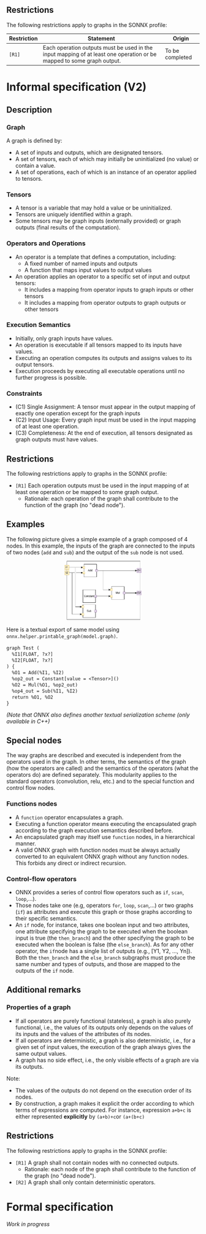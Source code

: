 ## Restrictions
The following restrictions apply to graphs in the SONNX profile:

| Restriction    | Statement | Origin |
| -------- | ------- | ------- |
| `[R1]` | Each operation outputs must be used in the input mapping of at least one operation or be mapped to some graph output. | To be completed |


# Informal specification (V2) 



## Description
### Graph
A graph is defined by:
- A set of inputs and outputs, which are designated tensors.
- A set of tensors, each of which may initially be uninitialized (no value) or contain a value.
- A set of operations, each of which is an instance of an operator applied to tensors.

### Tensors
- A tensor is a variable that may hold a value or be uninitialized.
- Tensors are uniquely identified within a graph.
- Some tensors may be graph inputs (externally provided) or graph outputs (final results of the computation).

### Operators and Operations
- An operator is a template that defines a computation, including:
  - A fixed number of named inputs and outputs
  - A function that maps input values to output values
- An operation applies an operator to a specific set of input and output tensors:
  - It includes a mapping from operator inputs to graph inputs or other tensors
  - It includes a mapping from operator outputs to graph outputs or other tensors

### Execution Semantics
- Initially, only graph inputs have values.
- An operation is executable if all tensors mapped to its inputs have values.
- Executing an operation computes its outputs and assigns values to its output tensors.
- Execution proceeds by executing all executable operations until no further progress is possible.

### Constraints
- (C1) Single Assignment: A tensor must appear in the output mapping of exactly one operation except for the graph inputs
- (C2) Input Usage: Every graph input must be used in the input mapping of at least one operation.
- (C3) Completeness: At the end of execution, all tensors designated as graph outputs must have values. 

## Restrictions
The following restrictions apply to graphs in the SONNX profile:
- `[R1]` Each operation outputs must be used in the input mapping of at least one operation or be mapped to some graph output. 
  - Rationale: each operation of the graph shall contribute to the function of the graph (no "dead node").
 
## Examples

The following picture gives a simple example of a graph composed of 4 nodes. In this  example, the inputs of the graph are connected to the inputs of two nodes (`add` and `sub`) and the output of the `sub` node is not used.

<p align="center">
<img src="./imgs/graph.png" width="200" />
</p>

Here is a textual export of same model using `onnx.helper.printable_graph(model.graph)`. 

```
graph Test (
  %I1[FLOAT, ?x?]
  %I2[FLOAT, ?x?]
) {
  %O1 = Add(%I1, %I2)
  %op2_out = Constant[value = <Tensor>]()
  %O2 = Mul(%O1, %op2_out)
  %op4_out = Sub(%I1, %I2)
  return %O1, %O2
}
```

*(Note that ONNX also defines another textual serialization scheme (only available in C++)*


## Special nodes

The way graphs are described and executed is independent from the operators used in the graph. In other terms, the semantics of the graph (how the operators are called) and the semantics of the operators (what the operators do) are defined separately. This modularity applies to the standard operators (convolution, relu, etc.) and to the special function and control flow nodes.  

### Functions nodes
- A `function` operator encapsulates a graph. 
- Executing a function operator means executing the encapsulated graph according to the graph execution semantics described before. 
- An encapsulated graph may itself use `function` nodes, in a hierarchical manner. 
- A valid ONNX graph with function nodes must be always actually converted to an equivalent ONNX graph without any function nodes. This forbids any direct or indirect recursion. 

### Control-flow operators 
- ONNX provides a series of control flow operators such as `if`, `scan`, `loop`,...). 
- Those nodes take one (e.g, operators `for`, `loop`, `scan`,...) or two graphs (`if`) as attributes and execute this graph or those graphs according to their specific semantics. 
- An `if` node, for instance, takes one boolean input and two attributes, one attribute specifying the graph to be executed when the boolean input is true (the `then_branch`) and the other specifying the graph to be executed when the boolean is false (the `else_branch`). As for any other operator, the `if`node has a single list of outputs (e.g., [Y1, Y2, ..., Yn]). Both the `then_branch` and the `else_branch` subgraphs must produce the same number and types of outputs, and those are mapped to the outputs of the `if` node.

## Additional remarks

### Properties of a graph
- If all operators are purely functional (stateless), a graph is also purely functional, i.e., the values of its outputs only depends on the values of its inputs and the values of the attributes of its nodes. 
- If all operators are deterministic, a graph is also deterministic, i.e., for a  given set of input values, the execution of the graph always gives the same output values.
- A graph has no side effect, i.e., the only visible effects of a graph are via its outputs.

Note:
- The values of the outputs do not depend on the execution order of its nodes.
- By construction, a graph makes it explicit the order according to which terms of expressions are computed. For instance, expression `a+b+c` is either represented **explicitly** by `(a+b)+c`or `(a+(b+c)`


## Restrictions
The following restrictions apply to graphs in the SONNX profile:
- `[R1]` A graph shall not contain nodes with no connected outputs. 
  - Rationale: each node of the graph shall contribute to the function of the graph (no "dead node").
- `[R2]` A graph shall only contain deterministic operators.

# Formal specification

*Work in progress*